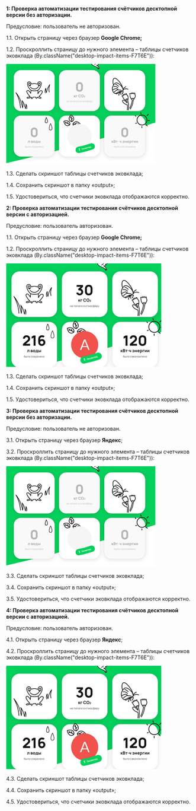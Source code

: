 **1: Проверка автоматизации тестирования счётчиков десктопной версии без авторизации.**

Предусловие: пользователь не авторизован.

1.1.	 Открыть страницу через браузер **Google Chrome;**

1.2.	 Проскроллить страницу до нужного элемента – таблицы счетчиков эковклада
(By.className("desktop-impact-items-F7T6E")):

![img_6.png](img_6.png)

1.3.     Сделать скриншот таблицы счетчиков эковклада;

1.4.	 Сохранить скриншот в папку «output»;

1.5.	 Удостовериться, что счетчики эковклада отображаются корректно.



**2: Проверка автоматизации тестирования счётчиков десктопной версии с авторизацией.**

Предусловие: пользователь авторизован.

1.1.	 Открыть страницу через браузер **Google Chrome;**

1.2.	 Проскроллить страницу до нужного элемента – таблицы счетчиков эковклада
(By.className("desktop-impact-items-F7T6E")):

![img_4.png](img_4.png)

1.3.     Сделать скриншот таблицы счетчиков эковклада;

1.4.	 Сохранить скриншот в папку «output»;

1.5.	 Удостовериться, что счетчики эковклада отображаются корректно.


**3: Проверка автоматизации тестирования счётчиков десктопной версии без авторизации.**

Предусловие: пользователь не авторизован.

3.1.	 Открыть страницу через браузер **Яндекс**;

3.2.	 Проскроллить страницу до нужного элемента – таблицы счетчиков эковклада
(By.className("desktop-impact-items-F7T6E")):

![img_6.png](img_6.png)

3.3.     Сделать скриншот таблицы счетчиков эковклада;

3.4.	 Сохранить скриншот в папку «output»;

3.5.	 Удостовериться, что счетчики эковклада отображаются корректно.



**4: Проверка автоматизации тестирования счётчиков десктопной версии с авторизацией.**

Предусловие: пользователь авторизован.

4.1.	 Открыть страницу через браузер **Яндекс**;


4.2.	 Проскроллить страницу до нужного элемента – таблицы счетчиков эковклада
(By.className("desktop-impact-items-F7T6E")):

![img_4.png](img_4.png)

4.3.     Сделать скриншот таблицы счетчиков эковклада;

4.4.	 Сохранить скриншот в папку «output»;

4.5.	 Удостовериться, что счетчики эковклада отображаются корректно.



